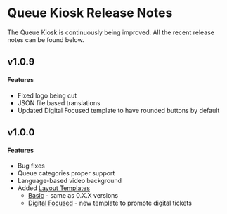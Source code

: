 # Queue Kiosk Release Notes
The Queue Kiosk is continuously being improved. All the recent release notes can be found below. 

## v1.0.9
#### Features
- Fixed logo being cut
- JSON file based translations
- Updated Digital Focused template to have rounded buttons by default

## v1.0.0
#### Features
- Bug fixes
- Queue categories proper support
- Language-based video background
- Added [Layout Templates](/apps/queue-kiosk/setting-up?id=layout-template)
  - [Basic](/apps/queue-kiosk/setting-up?id=basic-template) - same as 0.X.X versions
  - [Digital Focused](/apps/queue-kiosk/setting-up?id=digital-focused) - new template to promote digital tickets
